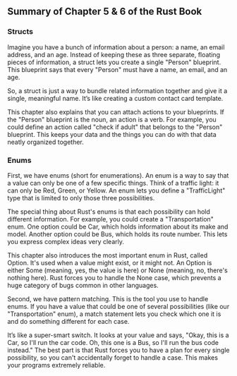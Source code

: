## Summary of Chapter 5 & 6 of the Rust Book

### Structs

Imagine you have a bunch of information about a person: a name, an email address, and an age. Instead of keeping these as three separate, floating pieces of information, a struct lets you create a single "Person" blueprint. This blueprint says that every "Person" must have a name, an email, and an age.

So, a struct is just a way to bundle related information together and give it a single, meaningful name. It’s like creating a custom contact card template.

This chapter also explains that you can attach actions to your blueprints. If the "Person" blueprint is the noun, an action is a verb. For example, you could define an action called "check if adult" that belongs to the "Person" blueprint. This keeps your data and the things you can do with that data neatly organized together.

### Enums

First, we have enums (short for enumerations). An enum is a way to say that a value can only be one of a few specific things. Think of a traffic light: it can only be Red, Green, or Yellow. An enum lets you define a "TrafficLight" type that is limited to only those three possibilities.

The special thing about Rust's enums is that each possibility can hold different information. For example, you could create a "Transportation" enum. One option could be Car, which holds information about its make and model. Another option could be Bus, which holds its route number. This lets you express complex ideas very clearly.

This chapter also introduces the most important enum in Rust, called Option. It's used when a value might exist, or it might not. An Option is either Some (meaning, yes, the value is here) or None (meaning, no, there's nothing here). Rust forces you to handle the None case, which prevents a huge category of bugs common in other languages.

Second, we have pattern matching. This is the tool you use to handle enums. If you have a value that could be one of several possibilities (like our "Transportation" enum), a match statement lets you check which one it is and do something different for each case.

It’s like a super-smart switch. It looks at your value and says, "Okay, this is a Car, so I'll run the car code. Oh, this one is a Bus, so I'll run the bus code instead." The best part is that Rust forces you to have a plan for every single possibility, so you can't accidentally forget to handle a case. This makes your programs extremely reliable.
